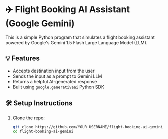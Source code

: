 # ✈️ Flight Booking AI Assistant (Google Gemini)

This is a simple Python program that simulates a flight booking assistant powered by Google's Gemini 1.5 Flash Large Language Model (LLM).

## 💡 Features

- Accepts destination input from the user  
- Sends the input as a prompt to Gemini LLM  
- Returns a helpful AI-generated response  
- Built using `google.generativeai` Python SDK

## 🛠️ Setup Instructions

1. Clone the repo:
   ```bash
   git clone https://github.com/YOUR_USERNAME/flight-booking-ai-gemini.git
   cd flight-booking-ai-gemini
